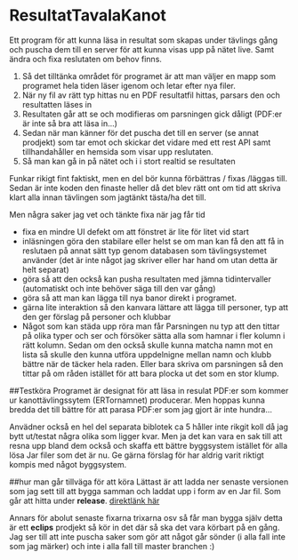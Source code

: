 # ResultatTavalaKanot
Ett program för att kunna läsa in resultat som skapas under tävlings gång och puscha dem till en server för att kunna visas upp på nätet live. Samt ändra och fixa reslutaten om behov finns.

1. Så det tilltänka området för programet är att man väljer en mapp som programet hela tiden läser igenom och letar efter nya filer. 
2. När ny fil av rätt typ hittas nu en PDF resultatfil hittas, parsars den och resultatten läses in
3. Resultaten går att se och modifieras om parsningen gick dåligt (PDF:er är inte så bra att läsa in...)
4. Sedan när man känner för det puscha det till en server (se annat prodjekt) som tar emot och skickar det vidare med ett rest API samt tillhandahåller en hemsida som visar upp reslutaten.
5. Så man kan gå in på nätet och i i stort realtid se resultaten


Funkar rikigt fint faktiskt, men en del bör kunna förbättras / fixas /läggas till. Sedan är inte koden den finaste heller då det blev rätt ont om tid att skriva klart alla innan tävlingen som jagtänkt tästa/ha det till.

Men några saker jag vet och tänkte fixa när jag får tid
- fixa en mindre UI defekt om att fönstret är lite för litet vid start
- inläsningen göra den stabilare eller helst se om man kan få den att få in reslutaen på annat sätt typ genom databasen som tävlingsystemet använder (det är inte något jag skriver eller har hand om utan detta är helt separat)
- göra så att den också kan pusha resultaten med jämna tidintervaller (automatiskt och inte behöver säga till den var gång)
- göra så att man kan lägga till nya banor direkt i programet.
- gärna lite interaktion så den kanvara lättare att lägga till personer, typ att den ger förslag på personer och klubbar
- Något som kan städa upp röra man får Parsningen nu typ att den tittar på olika typer och ser och försöker sätta alla som hamnar i fler kolumn i rätt kolumn. Sedan om den också skulle kunna matcha namn mot en lista så skulle den kunna utföra uppdelnigne mellan namn och klubb bättre när de täcker hela raden. Eller bara skriva om parsningen så den tittar på om råden istället för att bara plocka ut det som en stor klump.


##Testköra
Programet är designat för att läsa in resulat PDF:er som kommer ur kanottävlingssytem (ERTornamnet) producerar. Men hoppas kunna bredda det till bättre för att parasa PDF:er som jag gjort är inte hundra... 

Anvädner också en hel del separata biblotek ca 5 håller inte rikgit koll då jag bytt ut/testat några olika som ligger kvar. Men ja det kan vara en sak till att resna upp bland dem också och skaffa ett bättre byggsystem istället för alla lösa Jar filer som det är nu. Ge gärna förslag för har aldrig varit riktigt kompis med något byggsystem.

##hur man går tillväga för att köra
Lättast är att ladda ner senaste versionen som jag sett till att bygga samman och laddat upp i form av en Jar fil. Som går att hitta under **release**.  [direktlänk här]( https://github.com/flaime/ResultatTavalaKanot/releases)

Annars för abolut senaste fixarna trixarna osv så får man bygga själv detta är ett **eclips** prodjekt så kör in det där så ska det vara körbart på en gång. Jag ser till att inte puscha saker som gör att något går sönder (i alla fall inte som jag märker) och inte i alla fall till master branchen :)
